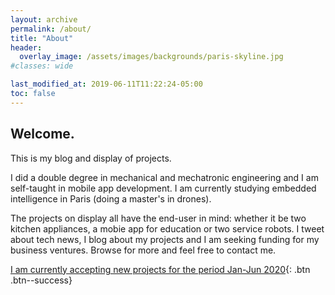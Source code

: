 ```yaml
---
layout: archive
permalink: /about/
title: "About"
header:
  overlay_image: /assets/images/backgrounds/paris-skyline.jpg
#classes: wide

last_modified_at: 2019-06-11T11:22:24-05:00
toc: false
---
```

<h2>Welcome.</h2>

This is my blog and display of projects.

I did a double degree in mechanical and mechatronic engineering and I am self-taught in mobile app development. I am currently studying embedded intelligence in Paris (doing a master's in drones).

The projects on display all have the end-user in mind: whether it be two kitchen appliances, a mobie app for education or two service robots. I tweet about tech news, I blog about my projects and I am seeking funding for my business ventures. Browse for more and feel free to contact me.

[I am currently accepting new projects for the period Jan-Jun 2020](https://thomascarstens.github.io/contact/){: .btn .btn--success}
